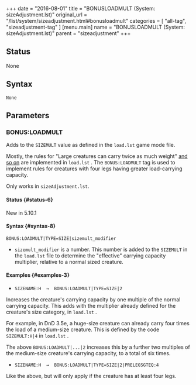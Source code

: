 +++
date = "2016-08-01"
title = "BONUSLOADMULT (System: sizeAdjustment.lst)"
original_url = "/list/system/sizeadjustment.html#bonusloadmult"
categories = [ "all-tag", "sizeadjustment-tag" ]
[menu.main]
    name = "BONUSLOADMULT (System: sizeAdjustment.lst)"
    parent = "sizeadjustment"
+++

## Status

None

## Syntax

`None`

## Parameters




<span id="bonusloadmult"></span>

### BONUS:LOADMULT

Adds to the `SIZEMULT` value as defined in the `load.lst` game mode
file.

Mostly, the rules for "Large creatures can carry twice as much weight"
[and so
on](http://www.d20srd.org/srd/carryingCapacity.htm#biggerandSmallerCreatures)
are implemented in `load.lst` . The `BONUS:LOADMULT` tag is used to
implement rules for creatures with four legs having greater
load-carrying capacity.

Only works in `sizeAdjustment.lst`.

#### Status {#status-6}

New in 5.10.1

#### Syntax {#syntax-8}

`BONUS:LOADMULT|TYPE=SIZE|sizemult_modifier`

-   `sizemult_modifier` is a number. This number is added to the
    `SIZEMULT` in the `load.lst` file to determine the "effective"
    carrying capacity multiplier, relative to a normal sized creature.

#### Examples {#examples-3}

-   `SIZENAME:H  →  BONUS:LOADMULT|TYPE=SIZE|2`

Increases the creature's carrying capacity by one multiple of the normal
carrying capacity. This adds with the multiplier already defined for the
creature's size category, in `load.lst` .

For example, in DnD 3.5e, a huge-size creature can already carry four
times the load of a medium-size creature. This is defined by the code
`SIZEMULT:H|4` in `load.lst` .

The above `BONUS:LOADMULT|...|2` increases this by a further two
multiples of the medium-size creature's carrying capacity, to a total of
six times.

-   `SIZENAME:H  →  BONUS:LOADMULT|TYPE=SIZE|2|PRELEGSGTEQ:4`

Like the above, but will only apply if the creature has at least four
legs.

